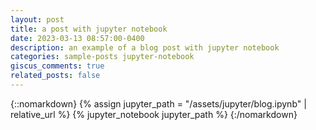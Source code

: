 ```yaml
---
layout: post
title: a post with jupyter notebook
date: 2023-03-13 08:57:00-0400
description: an example of a blog post with jupyter notebook
categories: sample-posts jupyter-notebook
giscus_comments: true
related_posts: false
---
```


{::nomarkdown}
{% assign jupyter_path = "/assets/jupyter/blog.ipynb" | relative_url %}
{% jupyter_notebook jupyter_path %}
{:/nomarkdown}
